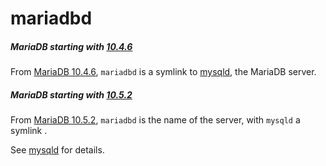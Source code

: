 # mariadbd

##### MariaDB starting with [10.4.6](/kb/en/mariadb-1046-release-notes/)

From [MariaDB 10.4.6](/kb/en/mariadb-1046-release-notes/), `mariadbd` is a symlink to [mysqld](/mariadb-administration/getting-installing-and-upgrading-mariadb/starting-and-stopping-mariadb/mysqld-options), the MariaDB server.

##### MariaDB starting with [10.5.2](/kb/en/mariadb-1052-release-notes/)

From [MariaDB 10.5.2](/kb/en/mariadb-1052-release-notes/), `mariadbd` is the name of the server, with `mysqld` a symlink .

See [mysqld](/mariadb-administration/getting-installing-and-upgrading-mariadb/starting-and-stopping-mariadb/mysqld-options) for details.